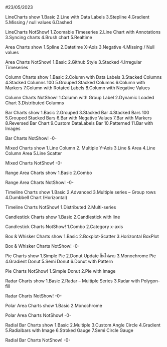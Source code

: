 #23/05/2023

LineCharts show
1.Basic 2.Line with Data Labels 3.Stepline 4.Gradient 5.Missing / null values 6.Dashed

LineCharts NotShow!
1.Zoomable Timeseries 2.Line Chart with Annotations 3.Syncing charts 
4.Brush chart 5.Realtime

Area Charts show
1.Spline 2.Datetime X-Axis 3.Negative 4.Missing / Null values

Area Charts NotShow!
1.Basic 2.Github Style 3.Stacked 4.Irregular Timeseries

Column Charts show
1.Basic 2.Column with Data Labels 3.Stacked Columns 4.Stacked Columns 100 5.Grouped Stacked Columns 6.Column with Markers 
7.Column with Rotated Labels 8.Column with Negative Values

Column Charts NotShow!
1.Column with Group Label 2.Dynamic Loaded Chart 3.Distributed Columns

Bar Charts show
1.Basic 2.Grouped 3.Stacked Bar 4.Stacked Bars 100 5.Grouped Stacked Bars 6.Bar with Negative Values 7.Bar with Markers 8.Reversed Bar Chart 9.Custom DataLabels Bar 
10.Patterned 11.Bar with Images

Bar Charts NotShow!
  -0-

Mixed Charts show
1.Line Column 2. Multiple Y-Axis 3.Line & Area 4.Line Column Area 5.Line Scatter

Mixed Charts NotShow!
  -0-

Range Area Charts show
1.Basic 2.Combo

Range Area Charts NotShow!
  -0-

Timeline Charts show
1.Basic 2.Advanced 3.Multiple series – Group rows 4.Dumbbell Chart (Horizontal)

Timeline Charts NotShow!
1.Distributed 2.Multi-series

Candlestick Charts show
1.Basic 2.Candlestick with line

Candlestick Charts NotShow!
1.Combo 2.Category x-axis

Box & Whisker Charts show
1.Basic 2.Boxplot-Scatter 3.Horizontal BoxPlot
 
Box & Whisker Charts NotShow!
  -0-

Pie Charts show
1.Simple Pie 2.Donut Update ขึ้นไม่ครบ 3.Monochrome Pie 4.Gradient Donut 5.Semi Donut
6.Donut with Pattern

Pie Charts NotShow!
1.Simple Donut 2.Pie with Image 

Radar Charts show
1.Basic 2.Radar – Multiple Series 3.Radar with Polygon-fill

Radar Charts NotShow!
  -0-

Polar Area Charts show
1.Basic 2.Monochrome

Polar Area Charts NotShow!
  -0-

Radial Bar Charts show
1.Basic 2.Multiple 3.Custom Angle Circle 4.Gradient 5.Radialbars with Image
6.Stroked Gauge 7.Semi Circle Gauge

Radial Bar Charts NotShow!
  -0-

